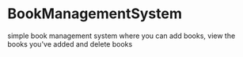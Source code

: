 # BookManagementSystem
simple book management system where you can add books, view the books you've added and delete books
